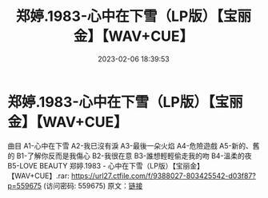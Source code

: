 ﻿---
title: 郑婷.1983-心中在下雪（LP版）【宝丽金】【WAV+CUE】
date: 2023-02-06 18:39:53
categories: WAV车载音乐、镜像
tags: 华语中文
---
# 郑婷.1983-心中在下雪（LP版）【宝丽金】【WAV+CUE】

曲目
A1-心中在下雪
A2-我已沒有淚
A3-最後一朵火焰
A4-危險遊戲
A5-新的、舊的
B1-了解你反而是我傷心
B2-我很在意
B3-誰想輕輕偷走我的吻
B4-溫柔的夜
B5-LOVE BEAUTY
郑婷.1983 - 心中在下雪（LP版）【宝丽金】【WAV+CUE】.rar:
https://url27.ctfile.com/f/9388027-803425542-d03f87?p=559675
(访问密码: 559675)
原文：[链接](https://blog.sina.com.cn/s/blog_1647c7e76010310r9.html)